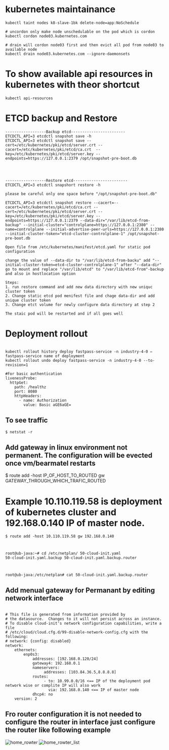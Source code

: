 # kubernetes maintainance 
```
kubectl taint nodes k8-slave-1bk delete-node=app:NoSchedule

# uncordon only make node unschedulable on the pod which is cordon
kubectl cordon node03.kubernetes.com

# drain will cordon node03 first and then evict all pod from node03 to available node
kubectl drain node03.kubernetes.com --ignore-daemonsets
```
# To show available api resources in kubernetes with theor shortcut
```
kubectl api-resources
```
# ETCD backup and Restore

```
------------------Backup etcd------------------------
ETCDCTL_API=3 etcdctl snapshot save -h
ETCDCTL_API=3 etcdctl snapshot save --cert=/etc/kubernetes/pki/etcd/server.crt --cacert=/etc/kubernetes/pki/etcd/ca.crt  --key=/etc/kubernetes/pki/etcd/server.key --endpoints=https://127.0.0.1:2379 /opt/snapshot-pre-boot.db




------------------Restore etcd------------------------
ETCDCTL_API=3 etcdctl snapshort restore -h

please be careful only one space before "/opt/snapshot-pre-boot.db"

ETCDCTL_API=3 etcdctl snapshot restore --cacert=--cacert=/etc/kubernetes/pki/etcd/ca.crt --cert=/etc/kubernetes/pki/etcd/server.crt --key=/etc/kubernetes/pki/etcd/server.key --endpoints=https://127.0.0.1:2379 --data-dir="/var/lib/etcd-from-backup" --initial-cluster="controlplane=https://127.0.0.1:2380" --name=controlplane --initial-advertise-peer-urls=https://127.0.0.1:2380 --initial-cluster-token="etcd-cluster-controlplane-1" /opt/snapshot-pre-boot.db

Open file from /etc/kubernetes/manifest/etcd.yaml for static pod configuration

change the value of --data-dir to "/var/lib/etcd-from-backu" add "--initial-cluster-token=etcd-cluster-controlplane-1" after "--data-dir" go to mount and replace "/var/lib/etcd" to "/var/lib/etcd-from"-backup and also in hostlocation option

Steps:
1. run restore command and add new data directory with new uniquc cluster token
2. Change static etcd pod menifest file and chage data-dir and add unique cluster token
3. Change etct volume for newly configure data directory at step 2

The staic pod will be restarted and if all goes well 
```

# Deployment rollout
<pre><code>
kubectl rollout history deploy fastpass-service -n industry-4-0 ⇐ fastpass-service name of deployment
kubectl rollout undo deploy fastpass-service -n industry-4-0 --to-revision=1

#For basic authentication
livenessProbe:
  httpGet:
    path: /healthz
    port: 8080
    httpHeaders:
      - name: Authorization
        value: Basic aGE6aGE=
</code></pre>

## To see traffic
<code>$ netstat -r </code>

## Add gateway in linux environment not permanent. The configuration will be evected once vm/bearmatel restarts
$ route add -host IP_OF_HOST_TO_ROUTED gw GATEWAY_THROUGH_WHICH_TRAFIC_ROUTED
# Example 10.110.119.58 is deployment of kubernetes cluster and 192.168.0.140 IP of master node.
<code>$ route add -host 10.110.119.58 gw 192.168.0.140



root@ub-java:~# cd /etc/netplan/
50-cloud-init.yaml  50-cloud-init.yaml.backup  50-cloud-init.yaml.backup.router

root@ub-java:/etc/netplan# cat 50-cloud-init.yaml.backup.router
</code>
## Add menual gateway for Permanant by editing network interface
<pre><code>
# This file is generated from information provided by
# the datasource.  Changes to it will not persist across an instance.
# To disable cloud-init's network configuration capabilities, write a file
# /etc/cloud/cloud.cfg.d/99-disable-network-config.cfg with the following:
# network: {config: disabled}
network:
    ethernets:
        enp0s3:
            addresses: [192.168.0.120/24]
            gateway4: 192.168.0.1
            nameservers:
                 addresses: [103.84.36.5,8.8.8.8]
            routes:
                 - to: 10.99.0.0/16 <== IP of the deployment pod network wise or complite IP will also work
                   via: 192.168.0.140 <== IP of master node
            dhcp4: no
    version: 2
</code></pre>
## Fro router configuration it is not needed to configure the router in interface just configure the router like following example
![home_rowter](https://drive.google.com/uc?id=1eL2Zt9UKgWmtsCxIPuPxagFzu8YlVBwY)
![home_rowter_list](https://drive.google.com/uc?id=14aDWTo8qAJc1agxLditE_fZ_pbiujkUl)

